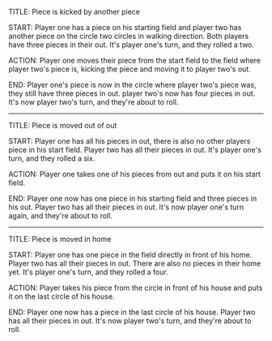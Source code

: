 TITLE: Piece is kicked by another piece

START: Player one has a piece on his starting field and player two has another piece on the circle two circles in 
walking direction. Both players have three pieces in their out. It's player one's turn, and they rolled a two.

ACTION: Player one moves their piece from the start field to the field where player two's piece is, kicking the piece
and moving it to player two's out.

END: Player one's piece is now in the circle where player two's piece was, they still have three pieces in out. player 
two's now has four pieces in out. It's now player two's turn, and they're about to roll.

------------------------------------------------------------------------------------------------------------------------

TITLE: Piece is moved out of out

START: Player one has all his pieces in out, there is also no other players piece in his start field. Player two has
all their pieces in out. It's player one's turn, and they rolled a six.

ACTION: Player one takes one of his pieces from out and puts it on his start field.

END: Player one now has one piece in his starting field and three pieces in his out. Player two has all their pieces in
out. It's now player one's turn again, and they're about to roll.

------------------------------------------------------------------------------------------------------------------------

TITLE: Piece is moved in home

START: Player one has one piece in the field directly in front of his home. Player two has all their pieces in out. 
There are also no pieces in their home yet. It's player one's turn, and they rolled a four.

ACTION: Player takes his piece from the circle in front of his house and puts it on the last circle of his house.

END: Player one now has a piece in the last circle of his house. Player two has all their pieces in out. It's now player
two's turn, and they're about to roll.
